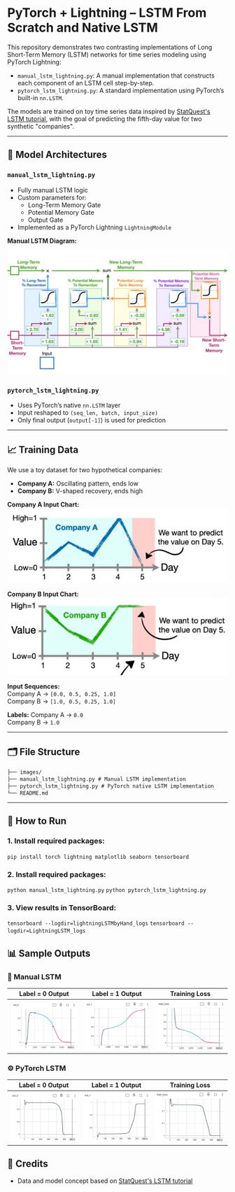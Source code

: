# PyTorch + Lightning – LSTM From Scratch and Native LSTM

This repository demonstrates two contrasting implementations of Long Short-Term Memory (LSTM) networks for time series modeling using PyTorch Lightning:

- `manual_lstm_lightning.py`: A manual implementation that constructs each component of an LSTM cell step-by-step.
- `pytorch_lstm_lightning.py`: A standard implementation using PyTorch’s built-in `nn.LSTM`.

The models are trained on toy time series data inspired by [StatQuest's LSTM tutorial](https://www.youtube.com/watch?v=RHGiXPuo_pI&list=PLblh5JKOoLUIxGDQs4LFFD--41Vzf-ME1&index=31), with the goal of predicting the fifth-day value for two synthetic "companies".

---

## 🧠 Model Architectures

### `manual_lstm_lightning.py`

- Fully manual LSTM logic
- Custom parameters for:
  - Long-Term Memory Gate
  - Potential Memory Gate
  - Output Gate
- Implemented as a PyTorch Lightning `LightningModule`

**Manual LSTM Diagram:**

![Manual LSTM](images/LSTM_model.jpg)

### `pytorch_lstm_lightning.py`

- Uses PyTorch’s native `nn.LSTM` layer
- Input reshaped to `(seq_len, batch, input_size)`
- Only final output (`output[-1]`) is used for prediction

---

## 📈 Training Data

We use a toy dataset for two hypothetical companies:

- **Company A:** Oscillating pattern, ends low  
- **Company B:** V-shaped recovery, ends high

**Company A Input Chart:**  
![Company A](images/company-a.png)

**Company B Input Chart:**  
![Company B](images/company-b.png)

**Input Sequences:**  
Company A → `[0.0, 0.5, 0.25, 1.0]`  
Company B → `[1.0, 0.5, 0.25, 1.0]`

**Labels:**
Company A → `0.0`  
Company B → `1.0`

---

## 🗂 File Structure
```
├── images/
├── manual_lstm_lightning.py # Manual LSTM implementation
├── pytorch_lstm_lightning.py # PyTorch native LSTM implementation
└── README.md
```


---

## 🚀 How to Run

### 1. Install required packages:
`pip install torch lightning matplotlib seaborn tensorboard`

### 2. Install required packages:
`python manual_lstm_lightning.py`
`python pytorch_lstm_lightning.py`

### 3. View results in TensorBoard:
`tensorboard --logdir=lightningLSTMbyHand_logs`
`tensorboard --logdir=LightningLSTM_logs`

## 📊 Sample Outputs

### 🔧 Manual LSTM

| Label = 0 Output | Label = 1 Output | Training Loss |
|------------------|------------------|----------------|
| ![](images/m-lstm-out0.JPG) | ![](images/m-lstm-out1.JPG) | ![](images/m-lstm-TrainLoss.JPG) |

### ⚙️ PyTorch LSTM

| Label = 0 Output | Label = 1 Output | Training Loss |
|------------------|------------------|----------------|
| ![](images/p-lstm-out0.JPG) | ![](images/p-lstm-out1.JPG) | ![](images/p-lstm-TrainLoss.JPG) |

## 📝 Credits

- Data and model concept based on [StatQuest's LSTM tutorial](https://www.youtube.com/watch?v=RHGiXPuo_pI&list=PLblh5JKOoLUIxGDQs4LFFD--41Vzf-ME1&index=31)
